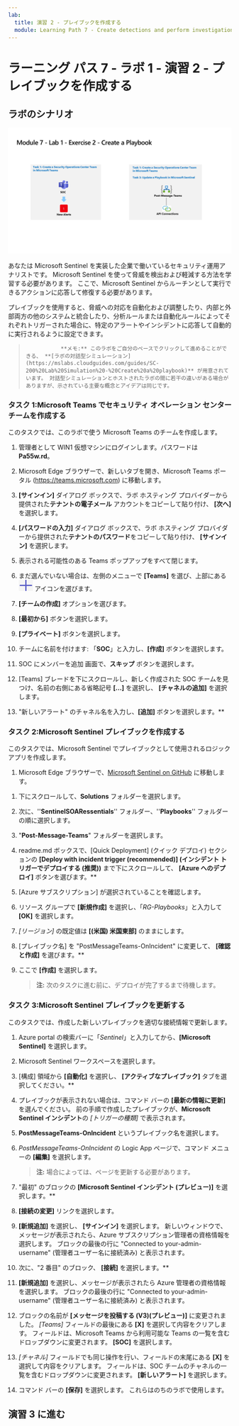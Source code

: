 ```yaml
---
lab:
  title: 演習 2 - プレイブックを作成する
  module: Learning Path 7 - Create detections and perform investigations using Microsoft Sentinel
---
```


# ラーニング パス 7 - ラボ 1 - 演習 2 - プレイブックを作成する

## ラボのシナリオ

![ラボの概要。](../Media/SC-200-Lab_Diagrams_Mod7_L1_Ex2.png)

あなたは Microsoft Sentinel を実装した企業で働いているセキュリティ運用アナリストです。 Microsoft Sentinel を使って脅威を検出および軽減する方法を学習する必要があります。 ここで、Microsoft Sentinel からルーチンとして実行できるアクションに応答して修復する必要があります。

プレイブックを使用すると、脅威への対応を自動化および調整したり、内部と外部両方の他のシステムと統合したり、分析ルールまたは自動化ルールによってそれぞれトリガーされた場合に、特定のアラートやインシデントに応答して自動的に実行されるように設定できます。 

>                **メモ:** このラボをご自分のペースでクリックして進めることができる、 **[ラボの対話型シミュレーション](https://mslabs.cloudguides.com/guides/SC-200%20Lab%20Simulation%20-%20Create%20a%20playbook)** が用意されています。 対話型シミュレーションとホストされたラボの間に若干の違いがある場合がありますが、示されている主要な概念とアイデアは同じです。

### タスク 1:Microsoft Teams でセキュリティ オペレーション センター チームを作成する

このタスクでは、このラボで使う Microsoft Teams のチームを作成します。

1. 管理者として WIN1 仮想マシンにログインします。パスワードは**Pa55w.rd**。  

1. Microsoft Edge ブラウザーで、新しいタブを開き、Microsoft Teams ポータル (https://teams.microsoft.com) に移動します。

1. **[サインイン]** ダイアログ ボックスで、ラボ ホスティング プロバイダーから提供された**テナントの電子メール** アカウントをコピーして貼り付け、 **[次へ]** を選択します。

1. **[パスワードの入力]** ダイアログ ボックスで、ラボ ホスティング プロバイダーから提供された**テナントのパスワード**をコピーして貼り付け、 **[サインイン]** を選択します。

1. 表示される可能性のある Teams ポップアップをすべて閉じます。

1. まだ選んでいない場合は、左側のメニューで **[Teams]** を選び、上部にある![プラス記号アイコン](../Media/plus-sign-icon-lab.png) アイコンを選びます。

1. **[チームの作成]** オプションを選びます。

1. **[最初から]** ボタンを選択します。

1. **[プライベート]** ボタンを選択します。

1. チームに名前を付けます: 「**SOC**」と入力し、**[作成]** ボタンを選択します。

1. SOC にメンバーを追加 画面で、**スキップ** ボタンを選択します。 

1. [Teams] ブレードを下にスクロールし、新しく作成された SOC チームを見つけ、名前の右側にある省略記号 **[...]** を選択し、 **[チャネルの追加]** を選択します。

1. "新しいアラート" のチャネル名を入力し、**[追加]** ボタンを選択します。**


### タスク 2:Microsoft Sentinel プレイブックを作成する

このタスクでは、Microsoft Sentinel でプレイブックとして使用されるロジック アプリを作成します。

1. Microsoft Edge ブラウザーで、[Microsoft Sentinel on GitHub](https://github.com/Azure/Azure-Sentinel) に移動します。

<!--- the Azure portal at https://portal.azure.com.

1. In the **Sign in** dialog box, copy and paste in the **Tenant Email** account provided by your lab hosting provider and then select **Next**.

1. In the **Enter password** dialog box, copy and paste in the **Tenant Password** provided by your lab hosting provider and then select **Sign in**.

1. In the Search bar of the Azure portal, type *Sentinel*, then select **Microsoft Sentinel**.

1. Select your Microsoft Sentinel Workspace you created earlier.

1. Select the **Community** page under the *Content management* area on the left side of the page.

1. On the right pane, select the **Onboard community content** link. This opens a new tab in the Microsoft Edge Browser for Microsoft Sentinel GitHub content. **Hint:** You might need to scroll right to see the link. Alternatively, follow this link instead: [Microsoft Sentinel on GitHub](https://github.com/Azure/Azure-Sentinel). --->

1. 下にスクロールして、**Solutions** フォルダーを選択します。

1. 次に、''**SentinelSOARessentials**'' フォルダー、''**Playbooks**'' フォルダーの順に選択します。

1. "**Post-Message-Teams**" フォルダーを選択します。

1. readme.md ボックスで、[Quick Deployment] (クイック デプロイ) セクションの **[Deploy with incident trigger (recommended)] (インシデント トリガーでデプロイする (推奨))** まで下にスクロールして、 **[Azure へのデプロイ]** ボタンを選びます。**  

1. [Azure サブスクリプション] が選択されていることを確認します。

1. リソース グループで **[新規作成]** を選択し、「*RG-Playbooks*」と入力して **[OK]** を選択します。

1. *[リージョン]* の既定値は **[(米国) 米国東部]** のままにします。

1. [プレイブック名] を "PostMessageTeams-OnIncident" に変更して、 **[確認と作成]** を選びます。**

1. ここで **[作成]** を選択します。 

    >**注:**  次のタスクに進む前に、デプロイが完了するまで待機します。

### タスク 3:Microsoft Sentinel プレイブックを更新する

このタスクでは、作成した新しいプレイブックを適切な接続情報で更新します。

1. Azure portal の検索バーに「*Sentinel*」と入力してから、**[Microsoft Sentinel]** を選択します。

1. Microsoft Sentinel ワークスペースを選択します。

1. [構成] 領域から **[自動化]** を選択し、 **[アクティブなプレイブック]** タブを選択してください。**

1. プレイブックが表示されない場合は、コマンド バーの **[最新の情報に更新]** を選んでください。 前の手順で作成したプレイブックが、**Microsoft Sentinel インシデント**の *[トリガーの種類]* で表示されます。

1. **PostMessageTeams-OnIncident** というプレイブック名を選択します。

1. *PostMessageTeams-OnIncident* の Logic App ページで、コマンド メニューの **[編集]** を選択します。

    >**注:** 場合によっては、ページを更新する必要があります。

1. "最初" のブロックの **[Microsoft Sentinel インシデント (プレビュー)]** を選択します。**

1. **[接続の変更]** リンクを選択します。

1. **[新規追加]** を選択し、 **[サインイン]** を選択します。 新しいウィンドウで、メッセージが表示されたら、Azure サブスクリプション管理者の資格情報を選択します。 ブロックの最後の行に "Connected to your-admin-username" (管理者ユーザー名に接続済み) と表示されます。

1. 次に、"2 番目" のブロック、 **[接続]** を選択します。**

1. **[新規追加]** を選択し、メッセージが表示されたら Azure 管理者の資格情報を選択します。 ブロックの最後の行に "Connected to your-admin-username" (管理者ユーザー名に接続済み) と表示されます。

1. ブロックの名前が **[メッセージを投稿する (V3)(プレビュー)]** に変更されました。 *[Teams]* フィールドの最後にある **[X]** を選択して内容をクリアします。 フィールドは、Microsoft Teams から利用可能な Teams の一覧を含むドロップダウンに変更されます。 **[SOC]** を選択します。

1. *[チャネル]* フィールドでも同じ操作を行い、フィールドの末尾にある **[X]** を選択して内容をクリアします。 フィールドは、SOC チームのチャネルの一覧を含むドロップダウンに変更されます。 **[新しいアラート]** を選択します。

1. コマンド バーの **[保存]** を選択します。 これらはのちのラボで使用します。

## 演習 3 に進む
